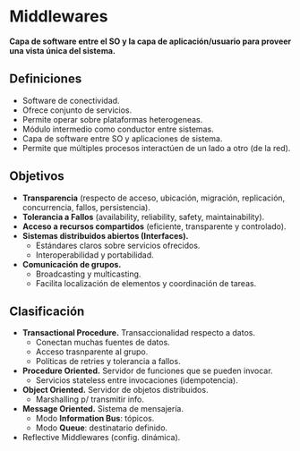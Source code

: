 # Middlewares

**Capa de software entre el SO y la capa de aplicación/usuario para proveer una vista única del sistema.**

## Definiciones

-   Software de conectividad.
-   Ofrece conjunto de servicios.
-   Permite operar sobre plataformas heterogeneas.
-   Módulo intermedio como conductor entre sistemas.
-   Capa de software entre SO y aplicaciones de sistema.
-   Permite que múltiples procesos interactúen de un lado a otro (de la red).

## Objetivos

-   **Transparencia** (respecto de acceso, ubicación, migración, replicación, concurrencia, fallos, persistencia).
-   **Tolerancia a Fallos** (availability, reliability, safety, maintainability).
-   **Acceso a recursos compartidos** (eficiente, transparente y controlado).
-   **Sistemas distribuidos abiertos (Interfaces).**
    -   Estándares claros sobre servicios ofrecidos.
    -   Interoperabilidad y portabilidad.
-   **Comunicación de grupos.**
    -   Broadcasting y multicasting.
    -   Facilita localización de elementos y coordinación de tareas.

## Clasificación

-   **Transactional Procedure.** Transaccionalidad respecto a datos.
    -   Conectan muchas fuentes de datos.
    -   Acceso trasnparente al grupo.
    -   Políticas de retries y tolerancia a fallos.
-   **Procedure Oriented.** Servidor de funciones que se pueden invocar.
    -   Servicios stateless entre invocaciones (idempotencia).
-   **Object Oriented.** Servidor de objetos distribuidos.
    -   Marshalling p/ transmitir info.
-   **Message Oriented.** Sistema de mensajería.
    -   Modo **Information Bus**: tópicos.
    -   Modo **Queue**: destinatario definido.
-   Reflective Middlewares (config. dinámica).
